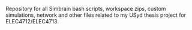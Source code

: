 Repository for all Simbrain bash scripts, workspace zips, custom simulations, network and other files related to my USyd thesis project for ELEC4712/ELEC4713. 
